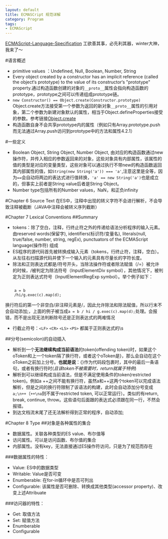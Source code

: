 ```yaml
---
layout: default
title: ECMASCript 规范详解
category: Program
tags:
- ECMAScript
---
```

[ECMAScript-Language-Specification](http://www.ecma-international.org/publications/files/ECMA-ST/Ecma-262.pdf) 工欲善其事，必先利其器，winter大神，我来了～

#语言概述
+ primitive values ：Undefined, Null, Boolean, Number, String
+ Every object created by a constructor has an implicit reference (called the object‘s prototype) to the value of 
its constructor‘s "prototype" property.通过构造函数创建的对象的`__proto__`属性会指向构造函数的prototype，prototype之间可以传递组成prototype链。
+ `new Constructor() == Object.create(Constructor.prototype)` Object.create方法接受第一个参数为返回的新对象`__proto__`属性的引用对象，第二个参数为新建对象默认的属性，相当于Object.defineProperties接受的参数。参考链接[Object.create](https://developer.mozilla.org/en-US/docs/Web/JavaScript/Reference/Global_Objects/Object/create)
+ 构造函数自身不会共享prototype内的属性（例如只有Array.prototype.push而无法通过Array.push访问到prototype中的方法和属性4.2.1）

#一些定义
+ Boolean Object, String Object, Number Object, 由对应的构造函数通过new操作符，并传入相应的参数返回来的对象，这些对象具有内部属性，该属性的值的类型是对应的变量类型，这些对象可以通过执行不带new的构造函数返回其内部属性的值，如`String(new String('a')) === 'a'`,注意这里是全等，因为`==`会自动将两边的表达式进行值转换，`'a' == new String('a')`也是成立的，但事实上前者是String value后者是String Object。
+ Number type包括所有的Number values，NaN，和正负infinity

#Chapter 6 Source Text
在ES中，注释中出现的转义字符不会进行解析，不会导致注释被截断（JAVA中注释会被转义序列截断）

#Chapter 7  Lexical Conventions 
##Summary
+ tokens：除了空白，注释，行终止符之外的传递给语法分析程序的输入元素。由reserved words(保留字), identifiers(标识符/变量名), literals(null, true/false, number, string, regEx), punctuators of the ECMAScript language(操作符) 组成
+ ES程序的源代码首先被转换成输入元素（tokens，行终止符，注释，空白）。从左往右扫描源代码并使下一个输入的元素具有尽量长的字符长度。
+ 除法和正则表达式都是/符号开头，当除法操作符或者除法赋值（/=）被允许的时候，/被判定为除法符号（InputElementDiv  symbol），其他情况下，被判定为正则表达式符号（InputElementRegExp symbol）。举个例子如下：
<pre><code>
    a = b 
    /hi/g.exec(c).map(d); 
</code></pre>
换行符后的第一个非空白/非注释元素是/，因此允许除法和除法赋值，所以行末不会自动添加;，上面的例子被当成`a = b / hi / g.exec(c).map(d);`处理。会报错，而不是出现无法判断除号还是正则表达式的两难情况
+ 行截止符号：`<LF>` `<CR>` `<LS>` `<PS>` 都属于正则表达式的\s

##分号(semicolon)的自动插入
+ 解析到一个**无法继续构成当前语法**的token(offending token)时，如果这个oToken和上一个token隔了换行符，或者这个oToken是}，那么会自动在这个oToken之前加上分号。**也就是说**：{}作为代码段包裹时，其中的最后一条语句，或者有换行符时(*且该token不被需要时，return就属于特例*)
+ 解析到可以继续构成当前语法，但是不满足使用条件的token(restricted token)。例如a ++之间不能有换行符，虽然a和++这两个token可以完成语法解析，但是之间的换行符限制了该语法的构建，此时会自动添加分号变成`a;\n++`（`++\na`则不属于restricted token, 可以正常运行）。类似的有return, break, continue, throw。这些语句后面跟的表达式必须跟在同一行，不然会报错。
+ 到达文档流末尾了还无法解析得到正常的程序，自动添加;

#Chapter 8 Type
##对象是各种属性的集合
+ 数据属性。关联各种类型的ES value、布尔值等
+ 访问属性。可以是访问函数、布尔值的集合
+ 内部属性。没有key，无法直接通过ES操作符访问，只是为了规范而存在

###数据属性的特性：
+ Value: ES中的数据类型
+ Writable: Value是否可变
+ Enumberable: 在for-in循环中是否可列出
+ Configurable: 该属性是否可删除、转换成其他类型(accessor property)、改变上述Attribuate

###访问器的特性：
+ Get: 取值方法
+ Set: 赋值方法
+ Enumberable
+ Configurable


